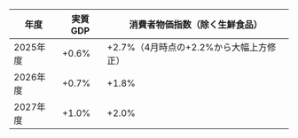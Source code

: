 | 年度     | 実質GDP | 消費者物価指数（除く生鮮食品）                  |
|----------|---------|---------------------------------------------|
| 2025年度 | +0.6%   | +2.7%（4月時点の+2.2%から大幅上方修正）         |
| 2026年度 | +0.7%   | +1.8%                                        |
| 2027年度 | +1.0%   | +2.0%                                        |
